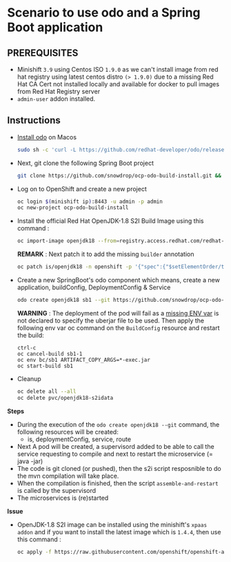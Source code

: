 # Scenario to use odo and a Spring Boot application

## PREREQUISITES 

- Minishift `3.9` using Centos ISO `1.9.0` as we can't install image from red hat registry using latest centos distro `(> 1.9.0)` due to a missing Red Hat CA Cert not installed locally and available for docker to pull images from Red Hat Registry server 
- `admin-user` addon installed.

## Instructions

- [Install odo](https://github.com/redhat-developer/odo#installation) on Macos

  ```bash
  sudo sh -c 'curl -L https://github.com/redhat-developer/odo/releases/download/v0.0.6/odo-darwin-amd64.gz | gzip -d > /usr/local/bin/odo; chmod +x /usr/local/bin/odo'
  ```

- Next, git clone the following Spring Boot project
  
  ```bash
  git clone https://github.com/snowdrop/ocp-odo-build-install.git && cd ocp-odo-build-install
  ```

- Log on to OpenShift and create a new project

  ```bash
  oc login $(minishift ip):8443 -u admin -p admin
  oc new-project ocp-odo-build-install
  ```
 
- Install the official Red Hat OpenJDK-1.8 S2I Build Image using this command : 
  ```bash
  oc import-image openjdk18 --from=registry.access.redhat.com/redhat-openjdk-18/openjdk18-openshift --confirm -n openshift
  ```
  
  **REMARK** : Next patch it to add the missing `builder` annotation
  ```bash
  oc patch is/openjdk18 -n openshift -p '{"spec":{"$setElementOrder/tags":[{"name":"latest"}],"tags":[{"annotations":{"openshift.io/display-name":"OpenJDK 1.8","tags":"builder"},"name":"latest"}]}}ˀ
  ```
  
- Create a new SpringBoot's odo component which means, create a new application, buildConfig, DeploymentConfig & Service

  ```bash
  odo create openjdk18 sb1 --git https://github.com/snowdrop/ocp-odo-build-install.git
  ```

  **WARNING** : The deployment of the pod will fail as a [missing ENV var](https://github.com/redhat-developer/odo/issues/501) is not declared to specify the uberjar file to be used. Then apply the following env var oc command on the `BuildConfig` resource and restart the build:

  ```
  ctrl-c
  oc cancel-build sb1-1
  oc env bc/sb1 ARTIFACT_COPY_ARGS=*-exec.jar 
  oc start-build sb1
  ```

- Cleanup
  ```bash
  oc delete all --all
  oc delete pvc/openjdk18-s2idata
  ```  
  
**Steps**
 
- During the execution of the `odo create openjdk18 --git` command, the following resources will be created:
  - is, deploymentConfig, service, route
- Next A pod will be created, a supervisord added to be able to call the service requesting to compile and next to restart the microservice (= java -jar)
- The code is git cloned (or pushed), then the s2i script resposnible to do the mvn compilation will take place.
- When the compilation is finished, then the script `assemble-and-restart` is called by the supervisord
- The microservices is (re)started

**Issue**

- OpenJDK-1.8 S2I image can be installed using the minishift's `xpaas addon` and if you want to install the latest image which is `1.4.4`, then use this command : 
  ```bash
  oc apply -f https://raw.githubusercontent.com/openshift/openshift-ansible/release-3.9/roles/openshift_examples/files/examples/v3.9/xpaas-streams/openjdk18-image-stream.json -n openshift
  ```

